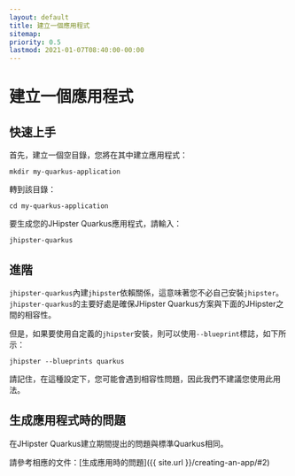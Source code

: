 ```yaml
---
layout: default
title: 建立一個應用程式
sitemap:
priority: 0.5
lastmod: 2021-01-07T08:40:00-00:00
---
```


# 建立一個應用程式

## 快速上手

首先，建立一個空目錄，您將在其中建立應用程式：

`mkdir my-quarkus-application`

轉到該目錄：

`cd my-quarkus-application`

要生成您的JHipster Quarkus應用程式，請輸入：

`jhipster-quarkus`

## 進階

`jhipster-quarkus`內建`jhipster`依賴關係，這意味著您不必自己安裝`jhipster`。
`jhipster-quarkus`的主要好處是確保JHipster Quarkus方案與下面的JHipster之間的相容性。

但是，如果要使用自定義的`jhipster`安裝，則可以使用`--blueprint`標誌，如下所示：

`jhipster --blueprints quarkus`

請記住，在這種設定下，您可能會遇到相容性問題，因此我們不建議您使用此用法。

## 生成應用程式時的問題

在JHipster Quarkus建立期間提出的問題與標準Quarkus相同。

請參考相應的文件：[生成應用時的問題]({{ site.url }}/creating-an-app/#2)
